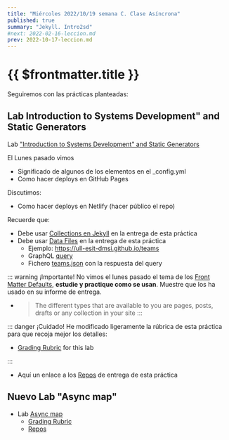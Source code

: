 ```yaml
---
title: "Miércoles 2022/10/19 semana C. Clase Asíncrona"
published: true
summary: "Jekyll. Intro2sd"
#next: 2022-02-16-leccion.md
prev: 2022-10-17-leccion.md
---
```


# {{ $frontmatter.title }}

Seguiremos con las prácticas planteadas: 

## Lab Introduction to Systems Development" and Static Generators

Lab ["Introduction to Systems Development" and Static Generators](/practicas/intro2sd.html)


El Lunes pasado vimos

* Significado de algunos de los elementos en el _config.yml
* Como hacer deploys en GitHub Pages

Discutimos:

* Como hacer deploys en Netlify (hacer público el repo)

Recuerde que:

* Debe usar [Collections en Jekyll](https://jekyllrb.com/docs/collections/) en la entrega de esta práctica
* Debe usar [Data Files](https://jekyllrb.com/docs/datafiles/)  en la entrega de esta práctica
  * Ejemplo: <https://ull-esit-dmsi.github.io/teams>
  *  GraphQL [query](/temas/web/graphql-query-to-github-for-teams)
  * Fichero [teams.json](https://github.com/ULL-ESIT-DMSI/ull-esit-dmsi.github.io-source/blob/master/_data/teams.json) con la respuesta del query

::: warning ¡Importante!
No vimos el lunes pasado el tema de los [Front Matter Defaults](https://jekyllrb.com/docs/configuration/front-matter-defaults/), **estudie y practique como se usan**. Muestre que los ha usado  en su informe de entrega.

* > The different types that are available to you are pages, posts, drafts or any collection in your site
:::

::: danger ¡Cuidado!
He modificado ligeramente la rúbrica de esta práctica para que recoja mejor los detalles:

* [Grading Rubric](/practicas/intro2sd.html#rubrica) for this lab

:::

* Aquí un enlace a los [Repos](https://github.com/orgs/ULL-MII-SYTWS-2223/repositories?q=intro2sd) de entrega de esta práctica


## Nuevo Lab "Async map"

*   Lab [Async map](/practicas/asyncmap.html)
    *   [Grading Rubric](/practicas/asyncmap.html#rubrica)
    *   [Repos](https://github.com/orgs/ULL-MII-SYTWS-2223/repositories?q=asyncmap)
